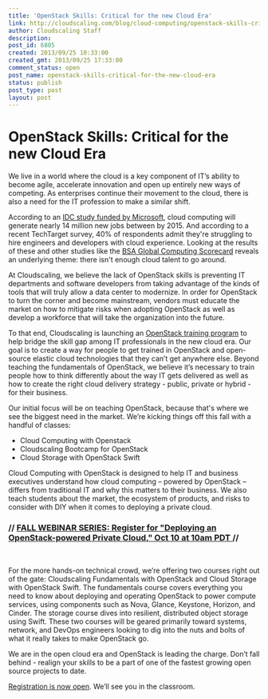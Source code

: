 ```yaml
---
title: 'OpenStack Skills: Critical for the new Cloud Era'
link: http://cloudscaling.com/blog/cloud-computing/openstack-skills-critical-for-the-new-cloud-era/
author: Cloudscaling Staff
description: 
post_id: 6805
created: 2013/09/25 10:33:00
created_gmt: 2013/09/25 17:33:00
comment_status: open
post_name: openstack-skills-critical-for-the-new-cloud-era
status: publish
post_type: post
layout: post
---
```


# OpenStack Skills: Critical for the new Cloud Era

We live in a world where the cloud is a key component of IT’s ability to become agile, accelerate innovation and open up entirely new ways of competing. As enterprises continue their movement to the cloud, there is also a need for the IT profession to make a similar shift.

According to an [IDC study funded by Microsoft](http://www.microsoft.com/en-us/news/features/2012/mar12/03-05CloudComputingJobs.aspx), cloud computing will generate nearly 14 million new jobs between by 2015. And according to a recent TechTarget survey, 40% of respondents admit they're struggling to hire engineers and developers with cloud experience. Looking at the results of these and other studies like the [BSA Global Computing Scorecard](http://cloudscorecard.bsa.org/) reveals an underlying theme: there isn't enough cloud talent to go around.

At Cloudscaling, we believe the lack of OpenStack skills is preventing IT departments and software developers from taking advantage of the kinds of tools that will truly allow a data center to modernize. In order for OpenStack to turn the corner and become mainstream, vendors must educate the market on how to mitigate risks when adopting OpenStack as well as develop a workforce that will take the organization into the future.

To that end, Cloudscaling is launching an [OpenStack training program](http://www.cloudscaling.com/services/training/) to help bridge the skill gap among IT professionals in the new cloud era. Our goal is to create a way for people to get trained in OpenStack and open-source elastic cloud technologies that they can’t get anywhere else. Beyond teaching the fundamentals of OpenStack, we believe it’s necessary to train people how to think differently about the way IT gets delivered as well as how to create the right cloud delivery strategy - public, private or hybrid - for their business.

Our initial focus will be on teaching OpenStack, because that's where we see the biggest need in the market. We’re kicking things off this fall with a handful of classes:

  * Cloud Computing with Openstack
  * Cloudscaling Bootcamp for OpenStack
  * Cloud Storage with OpenStack Swift

Cloud Computing with OpenStack is designed to help IT and business executives understand how cloud computing – powered by OpenStack – differs from traditional IT and why this matters to their business. We also teach students about the market, the ecosystem of products, and risks to consider with DIY when it comes to deploying a private cloud.

### // [FALL WEBINAR SERIES: Register for "Deploying an OpenStack-powered Private Cloud," Oct 10 at 10am PDT ](http://go.cloudscaling.com/cloudscaling-fall-2013-webinar-series)//

 

For the more hands-on technical crowd, we’re offering two courses right out of the gate: Cloudscaling Fundamentals with OpenStack and Cloud Storage with OpenStack Swift. The fundamentals course covers everything you need to know about deploying and operating OpenStack to power compute services, using components such as Nova, Glance, Keystone, Horizon, and Cinder. The storage course dives into resilient, distributed object storage using Swift. These two courses will be geared primarily toward systems, network, and DevOps engineers looking to dig into the nuts and bolts of what it really takes to make OpenStack go.

We are in the open cloud era and OpenStack is leading the charge. Don’t fall behind - realign your skills to be a part of one of the fastest growing open source projects to date.

[Registration is now open](http://www.cloudscaling.com/services/training/). We’ll see you in the classroom.